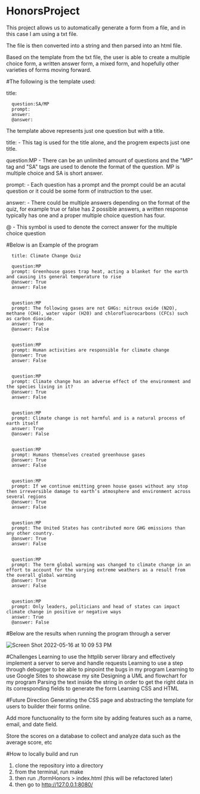 # HonorsProject

This project allows us to automatically generate a form from a file, and in this case I am using a txt file.

The file is then converted into a string and then parsed into an html file.

Based on the template from the txt file, the user is able to create a multiple choice form, a written answer form, a mixed form, and hopefully other varieties of forms moving forward. 

#The following is the template used:

title:

      question:SA/MP
      prompt: 
      answer:
      @answer:


The template above represents just one question but with a title.

title: - This tag is used for the title alone, and the progrem expects just one title.

question:MP - There can be an unlimited amount of questions and the "MP" tag and "SA" tags are used to denote the format of the question.
MP is multiple choice and SA is short answer.

prompt: - Each question has a prompt and the prompt could be an acutal question or it could be some form of instruction to the user.

answer: - There could be multiple answers depending on the format of the quiz, for example true or false has 2 possible answers, a written response typically has one and a proper multiple choice question has four.

@ - This symbol is used to denote the correct answer for the multiple choice question


#Below is an Example of the program

      title: Climate Change Quiz

      question:MP
      prompt: Greenhouse gases trap heat, acting a blanket for the earth and causing its general temperature to rise
      @answer: True
      answer: False 


      question:MP
      prompt: The following gases are not GHGs: nitrous oxide (N2O), methane (CH4), water vapor (H20) and chlorofluorocarbons (CFCs) such as carbon dioxide.
      answer: True
      @answer: False


      question:MP
      prompt: Human activities are responsible for climate change 
      @answer: True
      answer: False


      question:MP
      prompt: Climate change has an adverse effect of the environment and the species living in it?
      @answer: True
      answer: False


      question:MP
      prompt: Climate change is not harmful and is a natural process of earth itself 
      answer: True
      @answer: False


      question:MP
      prompt: Humans themselves created greenhouse gases
      @answer: True
      answer: False


      question:MP
      prompt: If we continue emitting green house gases without any stop then irreversible damage to earth’s atmosphere and environment across several regions
      @answer: True
      answer: False


      question:MP
      prompt: The United States has contributed more GHG emissions than any other country.
      @answer: True
      answer: False


      question:MP
      prompt: The term global warming was changed to climate change in an effort to account for the varying extreme weathers as a result from the overall global warming
      @answer: True
      answer: False


      question:MP
      prompt: Only leaders, politicians and head of states can impact climate change in positive or negative ways
      answer: True
      @answer: False
      
      
#Below are the results when running the program through a server


![Screen Shot 2022-05-16 at 10 09 53 PM](https://user-images.githubusercontent.com/88294617/168714010-80910532-9128-4cd7-8faa-033281635ec9.png)

#Challenges
Learning to use the httplib server library and effectively implement a server to serve and handle requests
Learning to use a step through debugger to be able to pinpoint the bugs in my program
Learning to use Google Sites to showcase my site
Designing a UML and flowchart for my program
Parsing the text inside the string in order to get the right data in its corresponding fields to generate the form
Learning CSS and HTML

#Future Direction
Generating the CSS page and abstracting the template for users to builder their forms online.

Add more functuonality to the form site by adding features such as a name, email, and date field. 

Store the scores on a database to collect and analyze data such as the average score, etc

#How to locally build and run
1. clone the repository into a directory
2. from the terminal, run make
3. then run ./formHonors > index.html (this will be refactored later)
4. then go to http://127.0.0.1:8080/ 



